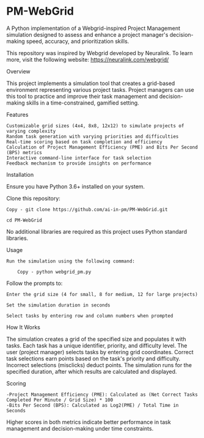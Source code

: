 # PM-WebGrid
A Python implementation of a Webgrid-inspired Project Management simulation designed to assess and enhance a project manager's decision-making speed, accuracy, and prioritization skills.

This repository was inspired by Webgrid developed by Neuralink.  To learn more, visit the following website: https://neuralink.com/webgrid/

Overview

This project implements a simulation tool that creates a grid-based environment representing various project tasks. Project managers can use this tool to practice and improve their task management and decision-making skills in a time-constrained, gamified setting.

Features

    Customizable grid sizes (4x4, 8x8, 12x12) to simulate projects of varying complexity
    Random task generation with varying priorities and difficulties
    Real-time scoring based on task completion and efficiency
    Calculation of Project Management Efficiency (PME) and Bits Per Second (BPS) metrics
    Interactive command-line interface for task selection
    Feedback mechanism to provide insights on performance

Installation

Ensure you have Python 3.6+ installed on your system.

Clone this repository:

    Copy - git clone https://github.com/ai-in-pm/PM-WebGrid.git
    
    cd PM-WebGrid


No additional libraries are required as this project uses Python standard libraries.

Usage

    Run the simulation using the following command:
    
        Copy - python webgrid_pm.py

Follow the prompts to:

    Enter the grid size (4 for small, 8 for medium, 12 for large projects)
    
    Set the simulation duration in seconds
    
    Select tasks by entering row and column numbers when prompted


How It Works

The simulation creates a grid of the specified size and populates it with tasks.
Each task has a unique identifier, priority, and difficulty level.
The user (project manager) selects tasks by entering grid coordinates.
Correct task selections earn points based on the task's priority and difficulty.
Incorrect selections (misclicks) deduct points.
The simulation runs for the specified duration, after which results are calculated and displayed.

Scoring

    -Project Management Efficiency (PME): Calculated as (Net Correct Tasks Completed Per Minute / Grid Size) * 100
    -Bits Per Second (BPS): Calculated as Log2(PME) / Total Time in Seconds

Higher scores in both metrics indicate better performance in task management and decision-making under time constraints.
